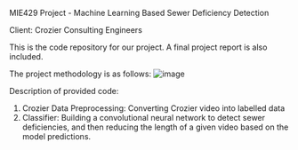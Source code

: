 MIE429 Project - Machine Learning Based Sewer Deficiency Detection

Client: Crozier Consulting Engineers

This is the code repository for our project. A final project report is also included.

The project methodology is as follows:
![image](https://github.com/user-attachments/assets/00998d8b-7204-45e9-b75a-6b9c71cc082d)

Description of provided code:
1. Crozier Data Preprocessing: Converting Crozier video into labelled data
2. Classifier: Building a convolutional neural network to detect sewer deficiencies, and then reducing the length of a given video based on the model predictions.
